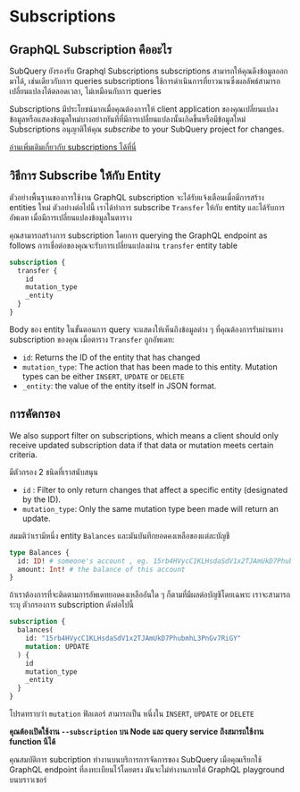# Subscriptions

## GraphQL Subscription คืออะไร

SubQuery ยังรองรับ Graphql Subscriptions subscriptions สามารถให้คุณดึงข้อมูลออกมาได้, เช่นเดียวกับการ queries subscriptions ใช้การดำเนินการที่ยาวนานซึ่งผลลัพธ์สามารถเปลี่ยนแปลงได้ตลอดเวลา, ไม่เหมือนกับการ queries

Subscriptions มีประโยชน์มากเมื่อคุณต้องการให้ client application ของคุณเปลี่ยนแปลงข้อมูลหรือแสดงข้อมูลใหม่บางอย่างทันทีที่มีการเปลี่ยนแปลงนั้นเกิดขึ้นหรือมีข้อมูลใหม่ Subscriptions อนุญาติให้คุณ *subscribe* to your SubQuery project for changes.

[อ่านเพิ่มเติมเกี่ยวกับ subscriptions ได้ที่นี่](https://www.apollographql.com/docs/react/data/subscriptions/)

## วิธีการ Subscribe ให้กับ Entity

ตัวอย่างพื้นฐานของการใช้งาน GraphQL subscription จะได้รับแจ้งเตือนเมื่อมีการสร้าง entities ใหม่ ตัวอย่างต่อไปนี้ เราได้ทำการ subscribe `Transfer` ให้กับ entity และได้รับการอัพเดท เมื่อมีการเปลี่ยนแปลงข้อมูลในตาราง

คุณสามารถสร้างการ subscription โดยการ querying the GraphQL endpoint as follows การเชื่อต่อของคุณจะรับการเปลี่ยนแปลงผ่าน `transfer` entity table

```graphql
subscription {
  transfer {
    id
    mutation_type
    _entity
  }
}
```

Body ของ entity ในขั้นตอนการ query จะแสดงให้เห็นถึงข้อมูลต่าง ๆ ที่คุณต้องการรับผ่านทาง subscription ของคุณ เมื่อตาราง `Transfer` ถูกอัพเดท:
- `id`: Returns the ID of the entity that has changed
- `mutation_type`: The action that has been made to this entity. Mutation types can be either `INSERT`, `UPDATE` or `DELETE`
- `_entity`: the value of the entity itself in JSON format.

## การคัดกรอง

We also support filter on subscriptions, which means a client should only receive updated subscription data if that data or mutation meets certain criteria.

มีตัวกรอง 2 ชนิดที่เราสนับสนุน

- `id` : Filter to only return changes that affect a specific entity (designated by the ID).
- `mutation_type`: Only the same mutation type been made will return an update.

สมมติว่าเรามีหนึ่ง entity `Balances` และมันบันทึกยอดคงเหลือของแต่ละบัญชี

```graphql
type Balances {
  id: ID! # someone's account , eg. 15rb4HVycC1KLHsdaSdV1x2TJAmUkD7PhubmhL3PnGv7RiGY
  amount: Int! # the balance of this account
}
```

ถ้าเราต้องการที่จะติดตามการอัพเดทยอดคงเหลืออันใด ๆ ก็ตามที่มีผลต่อบัญชีโดยเฉพาะ เราจะสามารถระบุ ตัวกรองการ subscription ดังต่อไปนี้

```graphql
subscription {
  balances(
    id: "15rb4HVycC1KLHsdaSdV1x2TJAmUkD7PhubmhL3PnGv7RiGY"
    mutation: UPDATE
  ) {
    id
    mutation_type
    _entity
  }
}
```

โปรดทราบว่า `mutation` ฟิลเตอร์ สามารถเป็น หนึ่งใน `INSERT`, `UPDATE` or `DELETE`

**คุณต้องเปิดใช้งาน `--subscription` บน Node และ query service ถึงสมารถใช้งาน function นีได้**

คุณสมบัติการ subcription ทำงานบนบริการการจัดการของ SubQuery เมือคุณเรียกใช้ GraphQL endpoint ที่ลงทะเบียนไว้โดยตรง มันจะไม่ทำงานภายใต้ GraphQL playground บนบราวเซอร์
